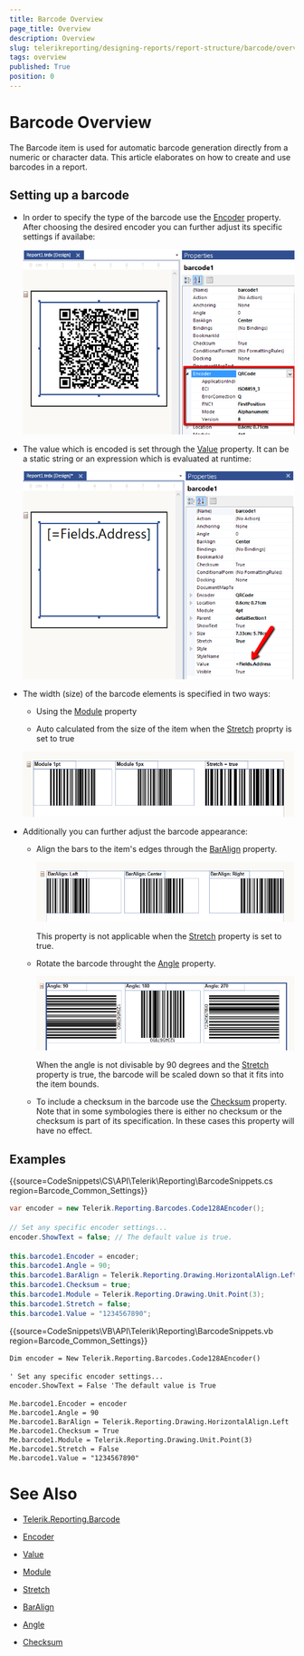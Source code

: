 ```yaml
---
title: Barcode Overview
page_title: Overview 
description: Overview
slug: telerikreporting/designing-reports/report-structure/barcode/overview
tags: overview
published: True
position: 0
---
```


# Barcode Overview

The Barcode item is used for automatic barcode generation directly from a numeric or character data. This article elaborates on how to create and use barcodes in a report.

## Setting up a barcode

* In order to specify the type of the barcode use the [Encoder](/reporting/api/Telerik.Reporting.Barcode#Telerik_Reporting_Barcode_Encoder) property. After choosing the desired encoder you can further adjust its specific settings if availabe: 

  ![barcode-encoder-property](images/Barcodes/barcode-encoder-property.png)

* The value which is encoded is set through the [Value](/reporting/api/Telerik.Reporting.Barcode#Telerik_Reporting_Barcode_Value) property. It can be a static string or an expression which is evaluated at runtime: 

  ![barcode-value-property](images/Barcodes/barcode-value-property.png)

* The width (size) of the barcode elements is specified in two ways:

   + Using the [Module](/reporting/api/Telerik.Reporting.Barcode#Telerik_Reporting_Barcode_Module) property 

   + Auto calculated from the size of the item when the [Stretch](/reporting/api/Telerik.Reporting.Barcode#Telerik_Reporting_Barcode_Stretch) proprty is set to true 

  ![barcode-module-stretch-property](images/Barcodes/barcode-module-stretch-property.png)

* Additionally you can further adjust the barcode appearance:

   + Align the bars to the item's edges through the [BarAlign](/reporting/api/Telerik.Reporting.Barcode#Telerik_Reporting_Barcode_BarAlign) property. 

     ![barcode-baralign-property](images/Barcodes/barcode-baralign-property.png)
  
     This property is not applicable when the [Stretch](/reporting/api/Telerik.Reporting.Barcode#Telerik_Reporting_Barcode_Stretch) property is set to true. 

   + Rotate the barcode throught the [Angle](/reporting/api/Telerik.Reporting.Barcode#Telerik_Reporting_Barcode_Angle) property. 

     ![barcode-angle-property](images/Barcodes/barcode-angle-property.png)
	 
	 When the angle is not divisable by 90 degrees and the [Stretch](/reporting/api/Telerik.Reporting.Barcode#Telerik_Reporting_Barcode_Stretch) property is true, the barcode will be scaled down so that it fits into the item bounds. 

   + To include a checksum in the barcode use the [Checksum](/reporting/api/Telerik.Reporting.Barcode#Telerik_Reporting_Barcode_Checksum) property. Note that in some symbologies there is either no checksum or the checksum is part of its specification. In these cases this property will have no effect. 

## Examples

{{source=CodeSnippets\CS\API\Telerik\Reporting\BarcodeSnippets.cs region=Barcode_Common_Settings}}
````cs
var encoder = new Telerik.Reporting.Barcodes.Code128AEncoder();

// Set any specific encoder settings...
encoder.ShowText = false; // The default value is true.

this.barcode1.Encoder = encoder;
this.barcode1.Angle = 90;
this.barcode1.BarAlign = Telerik.Reporting.Drawing.HorizontalAlign.Left;
this.barcode1.Checksum = true;
this.barcode1.Module = Telerik.Reporting.Drawing.Unit.Point(3);
this.barcode1.Stretch = false;
this.barcode1.Value = "1234567890";
````
{{source=CodeSnippets\VB\API\Telerik\Reporting\BarcodeSnippets.vb region=Barcode_Common_Settings}}
````vbnet
Dim encoder = New Telerik.Reporting.Barcodes.Code128AEncoder()

' Set any specific encoder settings...
encoder.ShowText = False 'The default value is True

Me.barcode1.Encoder = encoder
Me.barcode1.Angle = 90
Me.barcode1.BarAlign = Telerik.Reporting.Drawing.HorizontalAlign.Left
Me.barcode1.Checksum = True
Me.barcode1.Module = Telerik.Reporting.Drawing.Unit.Point(3)
Me.barcode1.Stretch = False
Me.barcode1.Value = "1234567890"
````


# See Also
 
* [Telerik.Reporting.Barcode](/reporting/api/Telerik.Reporting.Barcode)  

* [Encoder](/reporting/api/Telerik.Reporting.Barcode#Telerik_Reporting_Barcode_Encoder)  

* [Value](/reporting/api/Telerik.Reporting.Barcode#Telerik_Reporting_Barcode_Value)  

* [Module](/reporting/api/Telerik.Reporting.Barcode#Telerik_Reporting_Barcode_Module)  

* [Stretch](/reporting/api/Telerik.Reporting.Barcode#Telerik_Reporting_Barcode_Stretch)  

* [BarAlign](/reporting/api/Telerik.Reporting.Barcode#Telerik_Reporting_Barcode_BarAlign)  

* [Angle](/reporting/api/Telerik.Reporting.Barcode#Telerik_Reporting_Barcode_Angle)  

* [Checksum](/reporting/api/Telerik.Reporting.Barcode#Telerik_Reporting_Barcode_Checksum)
